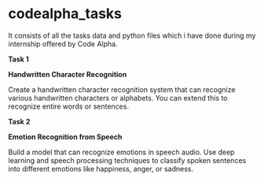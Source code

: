 # codealpha_tasks
It consists of all the tasks data and python files which i have done during my internship offered by Code Alpha.

**Task 1**

**Handwritten Character Recognition**

Create a handwritten character recognition system that can recognize various handwritten characters or
alphabets. You can extend this to recognize entire words or sentences.

**Task 2**

**Emotion Recognition from Speech**

Build a model that can recognize emotions in speech audio. Use deep learning and speech processing
techniques to classify spoken sentences into different emotions like happiness, anger, or sadness.
